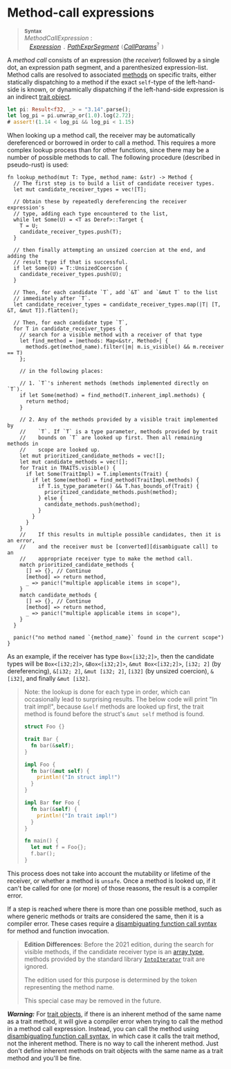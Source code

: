 # Method-call expressions

> **<sup>Syntax</sup>**\
> _MethodCallExpression_ :\
> &nbsp;&nbsp; [_Expression_] `.` [_PathExprSegment_] `(`[_CallParams_]<sup>?</sup> `)`

A _method call_ consists of an expression (the *receiver*) followed by a single dot, an expression path segment, and a parenthesized expression-list.
Method calls are resolved to associated [methods] on specific traits, either statically dispatching to a method if the exact `self`-type of the left-hand-side is known, or dynamically dispatching if the left-hand-side expression is an indirect [trait object](../types/trait-object.md).

```rust
let pi: Result<f32, _> = "3.14".parse();
let log_pi = pi.unwrap_or(1.0).log(2.72);
# assert!(1.14 < log_pi && log_pi < 1.15)
```

When looking up a method call, the receiver may be automatically dereferenced or borrowed in order to call a method.
This requires a more complex lookup process than for other functions, since there may be a number of possible methods to call.
The following procedure (described in pseudo-rust) is used:

```rust,ignore
fn lookup_method(mut T: Type, method_name: &str) -> Method {
  // The first step is to build a list of candidate receiver types.
  let mut candidate_receiver_types = vec![T];

  // Obtain these by repeatedly dereferencing the receiver expression's
  // type, adding each type encountered to the list,
  while let Some(U) = <T as Deref>::Target {
    T = U;
    candidate_receiver_types.push(T);
  }

  // then finally attempting an unsized coercion at the end, and adding the
  // result type if that is successful.
  if let Some(U) = T::UnsizedCoercion {
    candidate_receiver_types.push(U);
  }

  // Then, for each candidate `T`, add `&T` and `&mut T` to the list
  // immediately after `T`.
  let candidate_receiver_types = candidate_receiver_types.map(|T| [T, &T, &mut T]).flatten();

  // Then, for each candidate type `T`,
  for T in candidate_receiver_types {
    // search for a visible method with a receiver of that type
    let find_method = |methods: Map<&str, Method>| {
      methods.get(method_name).filter(|m| m.is_visible() && m.receiver == T)
    };

    // in the following places:

    // 1. `T`'s inherent methods (methods implemented directly on `T`).
    if let Some(method) = find_method(T.inherent_impl.methods) {
      return method;
    }

    // 2. Any of the methods provided by a visible trait implemented by
    //    `T`. If `T` is a type parameter, methods provided by trait
    //    bounds on `T` are looked up first. Then all remaining methods in
    //    scope are looked up.
    let mut prioritized_candidate_methods = vec![];
    let mut candidate_methods = vec![];
    for Trait in TRAITS.visible() {
      if let Some(TraitImpl) = T.implements(Trait) {
        if let Some(method) = find_method(TraitImpl.methods) {
          if T.is_type_parameter() && T.has_bounds_of(Trait) {
            prioritized_candidate_methods.push(method);
          } else {
            candidate_methods.push(method);
          }
        }
      }
    }
    //    If this results in multiple possible candidates, then it is an error,
    //    and the receiver must be [converted][disambiguate call] to an
    //    appropriate receiver type to make the method call.
    match prioritized_candidate_methods {
      [] => {}, // Continue
      [method] => return method,
      _ => panic!("multiple applicable items in scope"),
    }
    match candidate_methods {
      [] => {}, // Continue
      [method] => return method,
      _ => panic!("multiple applicable items in scope"),
    }
  }

  panic!("no method named `{method_name}` found in the current scope")
}
```

As an example, if the receiver has type `Box<[i32;2]>`, then the candidate types will be `Box<[i32;2]>`, `&Box<[i32;2]>`, `&mut Box<[i32;2]>`, `[i32; 2]` (by dereferencing), `&[i32; 2]`, `&mut [i32; 2]`, `[i32]` (by unsized coercion), `&[i32]`, and finally `&mut [i32]`.

> Note: the lookup is done for each type in order, which can occasionally lead to surprising results.
> The below code will print "In trait impl!", because `&self` methods are looked up first, the trait method is found before the struct's `&mut self` method is found.
>
> ```rust
> struct Foo {}
>
> trait Bar {
>   fn bar(&self);
> }
>
> impl Foo {
>   fn bar(&mut self) {
>     println!("In struct impl!")
>   }
> }
>
> impl Bar for Foo {
>   fn bar(&self) {
>     println!("In trait impl!")
>   }
> }
>
> fn main() {
>   let mut f = Foo{};
>   f.bar();
> }
> ```

This process does not take into account the mutability or lifetime of the receiver, or whether a method is `unsafe`.
Once a method is looked up, if it can't be called for one (or more) of those reasons, the result is a compiler error.

If a step is reached where there is more than one possible method, such as where generic methods or traits are considered the same, then it is a compiler error.
These cases require a [disambiguating function call syntax] for method and function invocation.

> **Edition Differences**: Before the 2021 edition, during the search for visible methods, if the candidate receiver type is an [array type], methods provided by the standard library [`IntoIterator`] trait are ignored.
>
> The edition used for this purpose is determined by the token representing the method name.
>
> This special case may be removed in the future.


<div class="warning">

***Warning:*** For [trait objects], if there is an inherent method of the same name as a trait method, it will give a compiler error when trying to call the method in a method call expression.
Instead, you can call the method using [disambiguating function call syntax], in which case it calls the trait method, not the inherent method.
There is no way to call the inherent method.
Just don't define inherent methods on trait objects with the same name as a trait method and you'll be fine.

</div>

[_CallParams_]: call-expr.md
[_Expression_]: ../expressions.md
[_PathExprSegment_]: ../paths.md#paths-in-expressions
[visible]: ../visibility-and-privacy.md
[array type]: ../types/array.md
[trait objects]: ../types/trait-object.md
[disambiguate call]: call-expr.md#disambiguating-function-calls
[disambiguating function call syntax]: call-expr.md#disambiguating-function-calls
[dereference]: operator-expr.md#the-dereference-operator
[methods]: ../items/associated-items.md#methods
[unsized coercion]: ../type-coercions.md#unsized-coercions
[`IntoIterator`]: ../../std/iter/trait.IntoIterator.html
